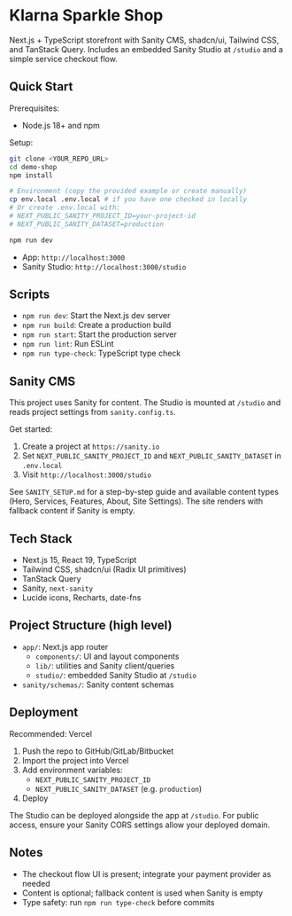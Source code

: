 # Klarna Sparkle Shop

Next.js + TypeScript storefront with Sanity CMS, shadcn/ui, Tailwind CSS, and TanStack Query. Includes an embedded Sanity Studio at `/studio` and a simple service checkout flow.

## Quick Start

Prerequisites:
- Node.js 18+ and npm

Setup:
```bash
git clone <YOUR_REPO_URL>
cd demo-shop
npm install

# Environment (copy the provided example or create manually)
cp env.local .env.local # if you have one checked in locally
# Or create .env.local with:
# NEXT_PUBLIC_SANITY_PROJECT_ID=your-project-id
# NEXT_PUBLIC_SANITY_DATASET=production

npm run dev
```

- App: `http://localhost:3000`
- Sanity Studio: `http://localhost:3000/studio`

## Scripts

- `npm run dev`: Start the Next.js dev server
- `npm run build`: Create a production build
- `npm run start`: Start the production server
- `npm run lint`: Run ESLint
- `npm run type-check`: TypeScript type check

## Sanity CMS

This project uses Sanity for content. The Studio is mounted at `/studio` and reads project settings from `sanity.config.ts`.

Get started:
1. Create a project at `https://sanity.io`
2. Set `NEXT_PUBLIC_SANITY_PROJECT_ID` and `NEXT_PUBLIC_SANITY_DATASET` in `.env.local`
3. Visit `http://localhost:3000/studio`

See `SANITY_SETUP.md` for a step-by-step guide and available content types (Hero, Services, Features, About, Site Settings). The site renders with fallback content if Sanity is empty.

## Tech Stack

- Next.js 15, React 19, TypeScript
- Tailwind CSS, shadcn/ui (Radix UI primitives)
- TanStack Query
- Sanity, `next-sanity`
- Lucide icons, Recharts, date-fns

## Project Structure (high level)

- `app/`: Next.js app router
  - `components/`: UI and layout components
  - `lib/`: utilities and Sanity client/queries
  - `studio/`: embedded Sanity Studio at `/studio`
- `sanity/schemas/`: Sanity content schemas

## Deployment

Recommended: Vercel
1. Push the repo to GitHub/GitLab/Bitbucket
2. Import the project into Vercel
3. Add environment variables:
   - `NEXT_PUBLIC_SANITY_PROJECT_ID`
   - `NEXT_PUBLIC_SANITY_DATASET` (e.g. `production`)
4. Deploy

The Studio can be deployed alongside the app at `/studio`. For public access, ensure your Sanity CORS settings allow your deployed domain.

## Notes

- The checkout flow UI is present; integrate your payment provider as needed
- Content is optional; fallback content is used when Sanity is empty
- Type safety: run `npm run type-check` before commits
